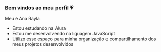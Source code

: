 ### Bem vindos ao meu perfil 💗

Meu é Ana Rayla 

- Estou estudando na Alura
- Estou me desenvolvendo na liguagem JavaScript
- Utilizo esse espaço para minha organização e compartilhamento dos meus projetos desenvolvidos
